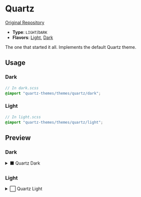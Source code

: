 # Quartz

[Original Repository](https://github.com/jackyzha0/quartz)

- **Type**: `LIGHT`/`DARK`
- **Flavors**: [Light](#light), [Dark](#dark)

The one that started it all. Implements the default Quartz theme.

## Usage

### Dark

```scss
// In dark.scss
@import "quartz-themes/themes/quartz/dark";
```

### Light

```scss
// In light.scss
@import "quartz-themes/themes/quartz/light";
```

## Preview

### Dark

<details>
<summary>⬛ Quartz Dark</summary>
<img src="preview-dark.png" alt="Preview of Quartz Dark theme"/>
</details>

### Light

<details>
<summary>⬜ Quartz Light</summary>
<img src="preview-light.png" alt="Preview of Quartz Light theme"/>
</details>
